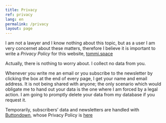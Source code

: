 ```yaml
---
title: Privacy
ref: privacy
lang: en
permalink: /privacy
layout: page
---
```

I am not a lawyer and I know nothing about this topic, but as a user I am very concernet about these matters, therefore I believe it is important to write a <cite>Privacy Policy</cite> for this website, [tommi.space](/home "tommi.space home")

Actually, there is nothing to worry about. I collect no data from you.

Whenever you write me an email or you subscribe to the newsletter by clicking the box at the end of every page, I get your name and email address. It is not being shared with anyone; the only scenario which would obligate me to hand out your data is the one where I am forced by a legal action. I am going to promptly delete your data from my database if you request it.

Temporarily, subscribers’ data and newsletters are handled with [Buttondown](https://buttondown.email "Buttondown"), whose Privacy Policy is [here](https://buttondown.email/privacy "Buttondown Privacy Policy")

